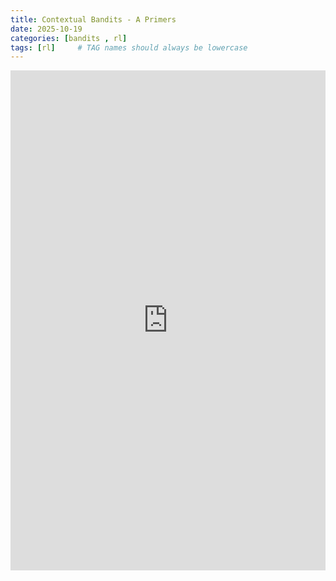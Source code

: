 ```yaml
---
title: Contextual Bandits - A Primers
date: 2025-10-19
categories: [bandits , rl]
tags: [rl]     # TAG names should always be lowercase
---
```


<embed src="https://karthickrajas.github.io/karthickrajas.github.io/assets/contextual_bandits_primer.pdf" type="application/pdf" width="100%" height="800px" />

